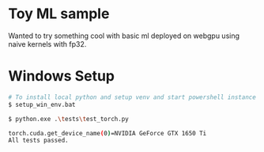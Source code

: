 # Toy ML sample

Wanted to try something cool with basic ml deployed on webgpu using naive kernels with fp32.

# Windows Setup

```sh
# To install local python and setup venv and start powershell instance
$ setup_win_env.bat

$ python.exe .\tests\test_torch.py

torch.cuda.get_device_name(0)=NVIDIA GeForce GTX 1650 Ti
All tests passed.

```